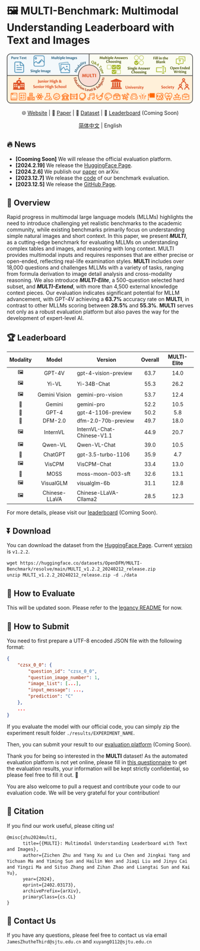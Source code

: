 # 🖼️ MULTI-Benchmark: Multimodal Understanding Leaderboard with Text and Images

<div align="center">

![MULTI](./docs/static/images/overview.png)

🌐 [Website](https://OpenDFM.github.io/MULTI-Benchmark/) | 📃 [Paper](https://arxiv.org/abs/2402.03173/) | 🤗 [Dataset](https://huggingface.co/datasets/OpenDFM/MULTI-Benchmark) | 🎯 [Leaderboard]() (Coming Soon) 

[简体中文](./README_zh.md) | English

</div>

## 🔥 News

- **[Cooming Soon]** We will release the official evaluation platform.
- **[2024.2.19]** We release the [HuggingFace Page](https://huggingface.co/datasets/OpenDFM/MULTI-Benchmark/).
- **[2024.2.6]** We publish our [paper](https://arxiv.org/abs/2402.03173/) on arXiv.
- **[2023.12.7]** We release the [code](./eval) of our benchmark evaluation.
- **[2023.12.5]** We release the [GitHub Page](https://OpenDFM.github.io/MULTI-Benchmark/).

## 📖 Overview

Rapid progress in multimodal large language models (MLLMs) highlights the need to introduce challenging yet realistic benchmarks to the academic community, while existing benchmarks primarily focus on understanding simple natural images and short context. In this paper, we present ***MULTI***, as a cutting-edge benchmark for evaluating MLLMs on understanding complex tables and images, and reasoning with long context. MULTI provides multimodal inputs and requires responses that are either precise or open-ended, reflecting real-life examination styles. **MULTI** includes over 18,000 questions and challenges MLLMs with a variety of tasks, ranging from formula derivation to image detail analysis and cross-modality reasoning. We also introduce ***MULTI-Elite***, a 500-question selected hard subset, and ***MULTI-Extend***, with more than 4,500 external knowledge context pieces. Our evaluation indicates significant potential for MLLM advancement, with GPT-4V achieving a **63.7%** accuracy rate on **MULTI**, in contrast to other MLLMs scoring between **28.5%** and **55.3%**. **MULTI** serves not only as a robust evaluation platform but also paves the way for the development of expert-level AI.

## 🏆 Leaderboard

| Modality |     Model     | Version                    | Overall | MULTI-Elite |
|:--------:|:-------------:| -------------------------- |:-------:|:-----------:|
|    🖼️    |    GPT-4V     | gpt-4-vision-preview       |  63.7   |    14.0     |
|    🖼️    |     Yi-VL     | Yi-34B-Chat                |  55.3   |    26.2     |
|    🖼️    | Gemini Vision | gemini-pro-vision          |  53.7   |    12.4     |
|    📃    |    Gemini     | gemini-pro                 |  52.2   |    10.5     |
|    📃    |     GPT-4     | gpt-4-1106-preview         |  50.2   |     5.8     |
|    📃    |    DFM-2.0    | dfm-2.0-70b-preview        |  49.7   |    18.0     |
|    🖼️    |   InternVL    | InternVL-Chat-Chinese-V1.1 |  44.9   |    20.7     |
|    🖼️    |    Qwen-VL    | Qwen-VL-Chat               |  39.0   |    10.5     |
|    📃    |    ChatGPT    | gpt-3.5-turbo-1106         |  35.9   |     4.7     |
|    🖼️    |    VisCPM     | VisCPM-Chat                |  33.4   |    13.0     |
|    📃    |     MOSS      | moss-moon-003-sft          |  32.6   |    13.1     |
|    🖼️    |   VisualGLM   | visualglm-6b               |  31.1   |    12.8     |
|    🖼️    | Chinese-LLaVA | Chinese-LLaVA-Cllama2      |  28.5   |    12.3     |

For more details, please visit our [leaderboard]() (Coming Soon).

## ⏬ Download

You can download the dataset from the [HuggingFace Page](https://huggingface.co/datasets/OpenDFM/MULTI-Benchmark). Current [version](https://huggingface.co/datasets/OpenDFM/MULTI-Benchmark/blob/main/MULTI_v1.2.2_20240212_release.zip) is `v1.2.2`.

```
wget https://huggingface.co/datasets/OpenDFM/MULTI-Benchmark/resolve/main/MULTI_v1.2.2_20240212_release.zip
unzip MULTI_v1.2.2_20240212_release.zip -d ./data
```

## 📝 How to Evaluate

This will be updated soon. Please refer to the [legancy README](./eval/models/README.md) for now.

## 📮 How to Submit

You need to first prepare a UTF-8 encoded JSON file with the following format:

```json
{
    "czsx_0_0": {
        "question_id": "czsx_0_0",
        "question_image_number": 1,
        "image_list": [...],
        "input_message": ...,
        "prediction": "C"
    },
    ...
}
```
If you evaluate the model with our official code, you can simply zip the experiment result folder `./results/EXPERIMENT_NAME`. 

Then, you can submit your result to our [evaluation platform](https://wj.sjtu.edu.cn/q/89UmRAJn) (Coming Soon).

Thank you for being so interested in the **MULTI** dataset! As the automated evaluation platform is not yet online, please fill in [this questionnaire](https://wj.sjtu.edu.cn/q/89UmRAJn) to get the evaluation results, your information will be kept strictly confidential, so please feel free to fill it out. 🤗

You are also welcome to pull a request and contribute your code to our evaluation code. We will be very grateful for your contribution!

## 📑 Citation

If you find our work useful, please citing us!

```
@misc{zhu2024multi,
      title={{MULTI}: Multimodal Understanding Leaderboard with Text and Images}, 
      author={Zichen Zhu and Yang Xu and Lu Chen and Jingkai Yang and Yichuan Ma and Yiming Sun and Hailin Wen and Jiaqi Liu and Jinyu Cai and Yingzi Ma and Situo Zhang and Zihan Zhao and Liangtai Sun and Kai Yu},
      year={2024},
      eprint={2402.03173},
      archivePrefix={arXiv},
      primaryClass={cs.CL}
}
```

## 📧 Contact Us

If you have any questions, please feel free to contact us via email `JamesZhutheThird@sjtu.edu.cn` and `xuyang0112@sjtu.edu.cn`
